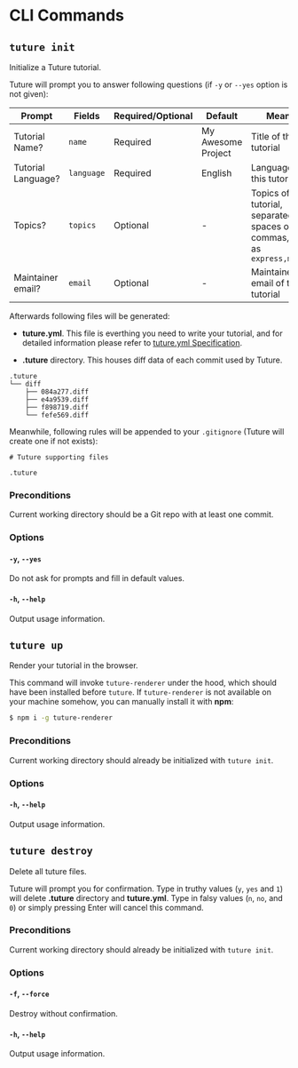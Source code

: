 # CLI Commands

## `tuture init`

Initialize a Tuture tutorial.

Tuture will prompt you to answer following questions (if `-y` or `--yes` option is not given):

| Prompt             | Fields     | Required/Optional | Default            | Meaning                                                      |
| ------------------ | ---------- | ----------------- | ------------------ | ------------------------------------------------------------ |
| Tutorial Name?     | `name`     | Required          | My Awesome Project | Title of this tutorial                                       |
| Tutorial Language? | `language` | Required          | English            | Language of this tutorial                                    |
| Topics?            | `topics`   | Optional          | -                  | Topics of this tutorial, separated with spaces or commas, such as `express,mongodb` |
| Maintainer email?  | `email`    | Optional          | -                  | Maintainer email of this tutorial                            |

Afterwards following files will be generated:

- **tuture.yml**. This file is everthing you need to write your tutorial, and for detailed information please refer to [tuture.yml Specification](TUTURE_YML_SPEC.md).

- **.tuture** directory. This houses diff data of each commit used by Tuture.

```
.tuture
└── diff
    ├── 084a277.diff
    ├── e4a9539.diff
    ├── f898719.diff
    └── fefe569.diff
```

Meanwhile, following rules will be appended to your `.gitignore` (Tuture will create one if not exists):

```
# Tuture supporting files

.tuture
```

### Preconditions

Current working directory should be a Git repo with at least one commit.

### Options

#### `-y`, `--yes`

Do not ask for prompts and fill in default values.

#### `-h`, `--help`

Output usage information.

## `tuture up`

Render your tutorial in the browser.

This command will invoke `tuture-renderer` under the hood, which should have been installed before `tuture`. If `tuture-renderer` is not available on your machine somehow, you can manually install it with **npm**:

```bash
$ npm i -g tuture-renderer
```

### Preconditions

Current working directory should already be initialized with `tuture init`.

### Options

#### `-h`, `--help`

Output usage information.

## `tuture destroy`

Delete all tuture files.

Tuture will prompt you for confirmation. Type in truthy values (`y`, `yes` and `1`) will delete **.tuture** directory and **tuture.yml**. Type in falsy values (`n`, `no`, and `0`) or simply pressing Enter will cancel this command.

### Preconditions

Current working directory should already be initialized with `tuture init`.

### Options

#### `-f`, `--force`

Destroy without confirmation.

#### `-h`, `--help`

Output usage information.
